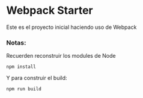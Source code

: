 # Webpack Starter

Este es el proyecto inicial haciendo uso de Webpack

### Notas:
Recuerden reconstruir los modules de Node
```
npm install
```

Y para construir el build:

```
npm run build
```
